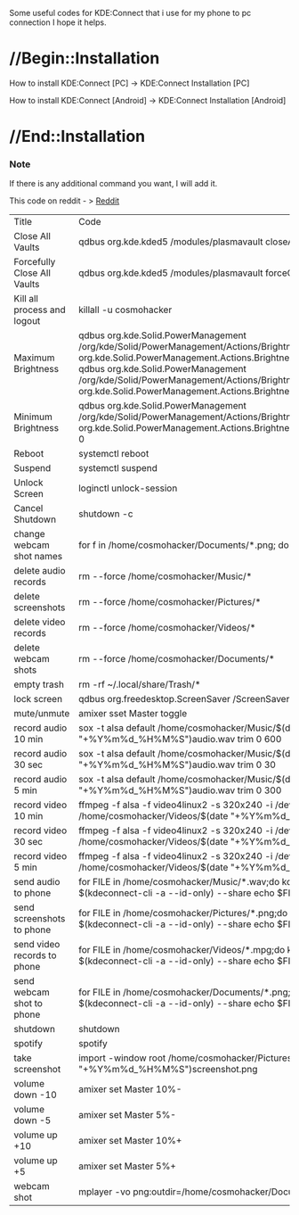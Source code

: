 Some useful codes for KDE:Connect that i use for my phone to pc connection
I hope it helps.
# //Begin::Installation

How to install KDE:Connect [PC] -> KDE:Connect Installation [PC]

How to install KDE:Connect [Android] -> KDE:Connect Installation [Android]

# //End::Installation

### Note

If there is any additional command you want, I will add it.

This code on reddit - > [Reddit]([http://https://www.reddit.com/r/linux/comments/y6mfnw/some_useful_codes_for_kdeconnect_that_i_use/?utm_source=share&utm_medium=android_app&utm_name=androidcss&utm_term=1&utm_content=share_button](https://www.reddit.com/r/linux/comments/y6mfnw/some_useful_codes_for_kdeconnect_that_i_use/?utm_source=share&utm_medium=android_app&utm_name=androidcss&utm_term=1&utm_content=share_button) "Reddit")

|   |   |
| ------------ | ------------ |
|  Title | Code  |
| Close All Vaults  | qdbus org.kde.kded5 /modules/plasmavault closeAllVaults |
| Forcefully Close All Vaults  |  qdbus org.kde.kded5 /modules/plasmavault forceCloseAllVaults |
|  Kill all process and logout | killall -u cosmohacker  |
| Maximum Brightness  |  qdbus org.kde.Solid.PowerManagement /org/kde/Solid/PowerManagement/Actions/BrightnessControl org.kde.Solid.PowerManagement.Actions.BrightnessControl.setBrightness qdbus org.kde.Solid.PowerManagement /org/kde/Solid/PowerManagement/Actions/BrightnessControl org.kde.Solid.PowerManagement.Actions.BrightnessControl.brightnessMax |
|Minimum Brightness   | qdbus org.kde.Solid.PowerManagement /org/kde/Solid/PowerManagement/Actions/BrightnessControl org.kde.Solid.PowerManagement.Actions.BrightnessControl.setBrightness 0  |
|  Reboot | systemctl reboot  |
| Suspend  | systemctl suspend  |
|  Unlock Screen | loginctl unlock-session  |
|Cancel Shutdown   |  shutdown -c |
| change webcam shot names  |  for f in /home/cosmohacker/Documents/*.png; do mv "$f" "$(echo "$f" |
|  delete audio records |  rm --force /home/cosmohacker/Music/* |
| delete screenshots  | rm --force /home/cosmohacker/Pictures/*  |
 |delete video records |	rm --force /home/cosmohacker/Videos/* |
 |delete webcam shots |	rm --force /home/cosmohacker/Documents/* |
 |empty trash |	rm -rf ~/.local/share/Trash/* |
 |lock screen |	qdbus org.freedesktop.ScreenSaver /ScreenSaver Lock |
 |mute/unmute |	amixer sset Master toggle |
 |record audio 10 min |	sox -t alsa default /home/cosmohacker/Music/$(date "+%Y%m%d_%H%M%S")audio.wav trim 0 600 |
 |record audio 30 sec |	sox -t alsa default /home/cosmohacker/Music/$(date "+%Y%m%d_%H%M%S")audio.wav trim 0 30 |
 |record audio 5 min |	sox -t alsa default /home/cosmohacker/Music/$(date "+%Y%m%d_%H%M%S")audio.wav trim 0 300 |
 |record video 10 min |	ffmpeg -f alsa -f video4linux2 -s 320x240 -i /dev/video0 -t 600 /home/cosmohacker/Videos/$(date "+%Y%m%d_%H%M%S")out.mpg |
 |record video 30 sec |	ffmpeg -f alsa -f video4linux2 -s 320x240 -i /dev/video0 -t 30 /home/cosmohacker/Videos/$(date "+%Y%m%d_%H%M%S")out.mpg |
 |record video 5 min |	ffmpeg -f alsa -f video4linux2 -s 320x240 -i /dev/video0 -t 300 /home/cosmohacker/Videos/$(date "+%Y%m%d_%H%M%S")out.mpg |
 |send audio to phone |	for FILE in /home/cosmohacker/Music/*.wav;do kdeconnect-cli -d $(kdeconnect-cli -a --id-only) --share echo $FILE;done |
 |send screenshots to phone |	for FILE in /home/cosmohacker/Pictures/*.png;do kdeconnect-cli -d $(kdeconnect-cli -a --id-only) --share echo $FILE;done |
 |send video records to phone |	for FILE in /home/cosmohacker/Videos/*.mpg;do kdeconnect-cli -d $(kdeconnect-cli -a --id-only) --share echo $FILE;done |
 |send webcam shot to phone |	for FILE in /home/cosmohacker/Documents/*.png;do kdeconnect-cli -d $(kdeconnect-cli -a --id-only) --share echo $FILE;done |
 |shutdown |	shutdown |
 |spotify |	spotify |
 |take screenshot |	import -window root /home/cosmohacker/Pictures/$(date "+%Y%m%d_%H%M%S")screenshot.png |
 |volume down -10 |	amixer set Master 10%- |
 |volume down -5 |	amixer set Master 5%- |
 |volume up +10 |	amixer set Master 10%+ |
 |volume up +5 |	amixer set Master 5%+ |
 |webcam shot 	 |mplayer -vo png:outdir=/home/cosmohacker/Documents -frames 10 tv:// |

